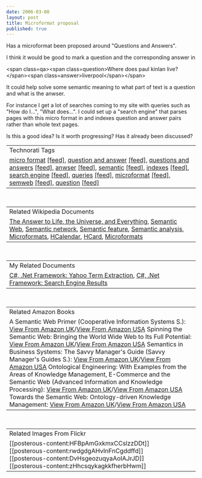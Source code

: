 ```yaml
---
date: 2006-03-08
layout: post
title: Microformat proposal
published: true
---
```

Has a microformat been proposed around "Questions and Answers".<p /> I think it would be good to mark a question and the corresponding answer in<p /> &lt;span class=qa&gt;&lt;span class=question&gt;Where does paul kinlan live?&lt;/span&gt;&lt;span class=answer&gt;liverpool&lt;/span&gt;&lt;/span&gt;<p /> It could help solve some semantic meaning to what part of text is a question and what is the anwser.<p /> For instance I get a lot of searches coming to my site with queries such as "How do I...", "What does...".  I could set up a "search engine" that parses pages with this micro format in and indexes question and answer pairs rather than whole text pages. <p /> Is this a good idea?  Is it worth progressing?  Has it already been discussed?<p /><table class="TechnoratiHead TagHeader">
<tr><td>Technorati Tags</td></tr>
<tr class="Technorati"><td>
<a href="http://www.kinlan.co.uk/tag/micro%20format" class="Tag" rel="tag">micro format</a> <a href="http://feeds.technorati.com/feed/posts/tag/micro%20format" class="Tag">[feed]</a>, <a href="http://www.kinlan.co.uk/tag/question%20and%20answer" class="Tag" rel="tag">question and answer</a> <a href="http://feeds.technorati.com/feed/posts/tag/question%20and%20answer" class="Tag">[feed]</a>, <a href="http://www.kinlan.co.uk/tag/questions%20and%20answers" class="Tag" rel="tag">questions and answers</a> <a href="http://feeds.technorati.com/feed/posts/tag/questions%20and%20answers" class="Tag">[feed]</a>, <a href="http://www.kinlan.co.uk/tag/anwser" class="Tag" rel="tag">anwser</a> <a href="http://feeds.technorati.com/feed/posts/tag/anwser" class="Tag">[feed]</a>, <a href="http://www.kinlan.co.uk/tag/semantic" class="Tag" rel="tag">semantic</a> <a href="http://feeds.technorati.com/feed/posts/tag/semantic" class="Tag">[feed]</a>, <a href="http://www.kinlan.co.uk/tag/indexes" class="Tag" rel="tag">indexes</a> <a href="http://feeds.technorati.com/feed/posts/tag/indexes" class="Tag">[feed]</a>, <a href="http://www.kinlan.co.uk/tag/search%20engine" class="Tag" rel="tag">search engine</a> <a href="http://feeds.technorati.com/feed/posts/tag/search%20engine" class="Tag">[feed]</a>, <a href="http://www.kinlan.co.uk/tag/queries" class="Tag" rel="tag">queries</a> <a href="http://feeds.technorati.com/feed/posts/tag/queries" class="Tag">[feed]</a>, <a href="http://www.kinlan.co.uk/tag/microformat" class="Tag" rel="tag">microformat</a> <a href="http://feeds.technorati.com/feed/posts/tag/microformat" class="Tag">[feed]</a>, <a href="http://www.kinlan.co.uk/tag/semweb" class="Tag" rel="tag">semweb</a> <a href="http://feeds.technorati.com/feed/posts/tag/semweb" class="Tag">[feed]</a>, <a href="http://www.kinlan.co.uk/tag/question" class="Tag" rel="tag">question</a> <a href="http://feeds.technorati.com/feed/posts/tag/question" class="Tag">[feed]</a>
</td></tr>
</table><br /><table class="TechnoratiHead TagHeader">
<tr><td>Related Wikipedia Documents</td></tr>
<tr class="Technorati"><td>
<a href="http://en.wikipedia.org/wiki/The_Answer_to_Life,_the_Universe,_and_Everything" class="Tag" rel="tag">The Answer to Life, the Universe, and Everything</a>, <a href="http://en.wikipedia.org/wiki/Semantic_Web" class="Tag" rel="tag">Semantic Web</a>, <a href="http://en.wikipedia.org/wiki/Semantic_network" class="Tag" rel="tag">Semantic network</a>, <a href="http://en.wikipedia.org/wiki/Semantic_feature" class="Tag" rel="tag">Semantic feature</a>, <a href="http://en.wikipedia.org/wiki/Semantic_analysis" class="Tag" rel="tag">Semantic analysis</a>, <a href="http://en.wikipedia.org/wiki/Microformats" class="Tag" rel="tag">Microformats</a>, <a href="http://en.wikipedia.org/wiki/HCalendar" class="Tag" rel="tag">HCalendar</a>, <a href="http://en.wikipedia.org/wiki/HCard" class="Tag" rel="tag">HCard</a>, <a href="http://en.wikipedia.org/wiki/Microformat" class="Tag" rel="tag">Microformats</a>
</td></tr>
</table><br /><table class="TechnoratiHead TagHeader">
<tr><td>My Related Documents</td></tr>
<tr class="Technorati"><td>
<a href="http://www.kinlan.co.uk/2005/11/yahoo-term-extraction.html" class="Tag" rel="tag">C#, .Net Framework: Yahoo Term Extraction</a>, <a href="http://www.kinlan.co.uk/2005/11/search-engine-results.html" class="Tag" rel="tag">C#, .Net Framework: Search Engine Results</a>
</td></tr>
</table><br /><table class="TechnoratiHead TagHeader">
<tr><td>Related Amazon Books</td></tr>
<tr class="Technorati"><td>A Semantic Web Primer (Cooperative Information Systems S.): <a href="http://www.amazon.co.uk/exec/obidos/redirect?tag=cnetfra-21&amp;link_code=xm2&amp;camp=2025&amp;creative=165953&amp;path=http://www.amazon.co.uk/gp/redirect.html%253fASIN=0262012103%2526tag=cnetfra-21%2526lcode=xm2%2526cID=2025%2526ccmID=165953%2526location=/o/ASIN/0262012103%25253FSubscriptionId=0CM2PVF6VAHJQKW5G782" class="Tag" rel="tag">View From Amazon UK</a>/<a href="http://www.amazon.com/exec/obidos/redirect?tag=cnetfra-20&amp;link_code=xm2&amp;camp=2025&amp;creative=165953&amp;path=http://www.amazon.com/gp/redirect.html%253fASIN=0262012103%2526tag=cnetfra-20%2526lcode=xm2%2526cID=2025%2526ccmID=165953%2526location=/o/ASIN/0262012103%25253FSubscriptionId=0CM2PVF6VAHJQKW5G782" class="Tag" rel="tag">View From Amazon USA</a> Spinning the Semantic Web: Bringing the World Wide Web to Its Full Potential: <a href="http://www.amazon.co.uk/exec/obidos/redirect?tag=cnetfra-21&amp;link_code=xm2&amp;camp=2025&amp;creative=165953&amp;path=http://www.amazon.co.uk/gp/redirect.html%253fASIN=026256212X%2526tag=cnetfra-21%2526lcode=xm2%2526cID=2025%2526ccmID=165953%2526location=/o/ASIN/026256212X%25253FSubscriptionId=0CM2PVF6VAHJQKW5G782" class="Tag" rel="tag">View From Amazon UK</a>/<a href="http://www.amazon.com/exec/obidos/redirect?tag=cnetfra-20&amp;link_code=xm2&amp;camp=2025&amp;creative=165953&amp;path=http://www.amazon.com/gp/redirect.html%253fASIN=026256212X%2526tag=cnetfra-20%2526lcode=xm2%2526cID=2025%2526ccmID=165953%2526location=/o/ASIN/026256212X%25253FSubscriptionId=0CM2PVF6VAHJQKW5G782" class="Tag" rel="tag">View From Amazon USA</a> Semantics in Business Systems: The Savvy Manager's Guide (Savvy Manager's Guides S.): <a href="http://www.amazon.co.uk/exec/obidos/redirect?tag=cnetfra-21&amp;link_code=xm2&amp;camp=2025&amp;creative=165953&amp;path=http://www.amazon.co.uk/gp/redirect.html%253fASIN=1558609172%2526tag=cnetfra-21%2526lcode=xm2%2526cID=2025%2526ccmID=165953%2526location=/o/ASIN/1558609172%25253FSubscriptionId=0CM2PVF6VAHJQKW5G782" class="Tag" rel="tag">View From Amazon UK</a>/<a href="http://www.amazon.com/exec/obidos/redirect?tag=cnetfra-20&amp;link_code=xm2&amp;camp=2025&amp;creative=165953&amp;path=http://www.amazon.com/gp/redirect.html%253fASIN=1558609172%2526tag=cnetfra-20%2526lcode=xm2%2526cID=2025%2526ccmID=165953%2526location=/o/ASIN/1558609172%25253FSubscriptionId=0CM2PVF6VAHJQKW5G782" class="Tag" rel="tag">View From Amazon USA</a> Ontological Engineering: With Examples from the Areas of Knowledge Management, E-Commerce and the Semantic Web (Advanced Information and Knowledge Processing): <a href="http://www.amazon.co.uk/exec/obidos/redirect?tag=cnetfra-21&amp;link_code=xm2&amp;camp=2025&amp;creative=165953&amp;path=http://www.amazon.co.uk/gp/redirect.html%253fASIN=1852335513%2526tag=cnetfra-21%2526lcode=xm2%2526cID=2025%2526ccmID=165953%2526location=/o/ASIN/1852335513%25253FSubscriptionId=0CM2PVF6VAHJQKW5G782" class="Tag" rel="tag">View From Amazon UK</a>/<a href="http://www.amazon.com/exec/obidos/redirect?tag=cnetfra-20&amp;link_code=xm2&amp;camp=2025&amp;creative=165953&amp;path=http://www.amazon.com/gp/redirect.html%253fASIN=1852335513%2526tag=cnetfra-20%2526lcode=xm2%2526cID=2025%2526ccmID=165953%2526location=/o/ASIN/1852335513%25253FSubscriptionId=0CM2PVF6VAHJQKW5G782" class="Tag" rel="tag">View From Amazon USA</a> Towards the Semantic Web: Ontology-driven Knowledge Management: <a href="http://www.amazon.co.uk/exec/obidos/redirect?tag=cnetfra-21&amp;link_code=xm2&amp;camp=2025&amp;creative=165953&amp;path=http://www.amazon.co.uk/gp/redirect.html%253fASIN=0470848677%2526tag=cnetfra-21%2526lcode=xm2%2526cID=2025%2526ccmID=165953%2526location=/o/ASIN/0470848677%25253FSubscriptionId=0CM2PVF6VAHJQKW5G782" class="Tag" rel="tag">View From Amazon UK</a>/<a href="http://www.amazon.com/exec/obidos/redirect?tag=cnetfra-20&amp;link_code=xm2&amp;camp=2025&amp;creative=165953&amp;path=http://www.amazon.com/gp/redirect.html%253fASIN=0470848677%2526tag=cnetfra-20%2526lcode=xm2%2526cID=2025%2526ccmID=165953%2526location=/o/ASIN/0470848677%25253FSubscriptionId=0CM2PVF6VAHJQKW5G782" class="Tag" rel="tag">View From Amazon USA</a>
</td></tr>
</table><br /><table class="TechnoratiHead TagHeader">
<tr><td>Related Images From Flickr</td></tr>
<tr class="Technorati"><td>
<span style="float: left;">[[posterous-content:HFBpAmGxkmxCCslzzDDt]]</span><span style="float: left;">[[posterous-content:rwdgdgAHvInFnCgddffd]]</span><span style="float: left;">[[posterous-content:DvHsgeozuqyaAoIAJrJD]]</span><span style="float: left;">[[posterous-content:zHhcsqykagkkfherbHwm]]</span>
</td></tr>
</table><div class="blogger-post-footer"><img class="posterous_download_image" src="https://blogger.googleusercontent.com/tracker/8109338-114182649428779367?l=www.kinlan.co.uk%2Findex.html" height="1" alt="" width="1" /></div>

